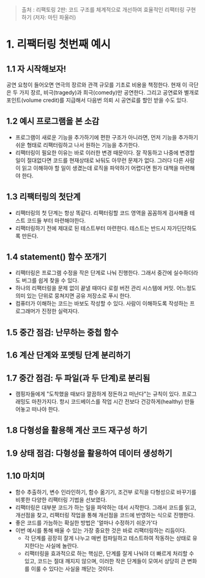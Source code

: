 > 출처 : 리팩토링 2판: 코드 구조를 체계적으로 개선하여 효율적인 리팩터링 구현하기 (저자: 마틴 파울러)

# 1. 리팩터링 첫번째 예시
## 1.1 자 시작해보자!
공연 요청이 들어오면 연극의 장르와 관객 규모를 기초로 비용을 책정한다. 현재 이 극단은 두 가지 장르, 비극(tragedy)과 희극(comedy)만
공연한다. 그리고 공연료와 별개로 포인트(volume credit)를 지급해서 다음번 의뢰 시 공연료를 할인 받을 수도 있다.

## 1.2 예시 프로그램을 본 소감
- 프로그램이 새로운 기능을 추가하기에 편한 구조가 아니라면, 
  먼저 기능을 추가하기 쉬운 형태로 리팩터링하고 나서 원하는 기능을 추가한다.
- 리팩터링이 필요한 이유는 바로 이러한 변경 때문이다. 잘 작동하고 나중에 변경할 일이 절대없다면 코드를 현재상태로 놔둬도 아무런 문제가 없다.
  그러다 다른 사람이 읽고 이해햐야 할 일이 생겼는데 로직을 파악하기 어렵다면 뭔가 대책을 마련해야 한다.

## 1.3 리팩터링의 첫단계
- 리팩터링의 첫 단계는 항상 똑같다. 리팩터링할 코드 영역을 꼼꼼하게 검사해줄 테스트 코드들 부터 마련해야한다.
- 리팩터링하기 전에 제대로 된 테스트부터 마련한다. 테스트는 반드시 자가딘단하도록 만든다.

## 1.4 statement() 함수 쪼개기
- 리팩터링은 프로그램 수정을 작은 단계로 나눠 진행한다. 그래서 중간에 실수하더라도 버그를 쉽게 찾을 수 있다.
- 하나의 리팩터링을 문제 없이 끝낼 때마다 로컬 버전 관리 시스템에 커밋. 어느정도 의미 있는 단위로 뭉쳐지면 공유 저장소로 푸시 한다.
- 컴퓨터가 이해하는 코드는 바보도 작성할 수 있다. 사람이 이해하도록 작성하는 프로그래머가 진정한 실력자다.

## 1.5 중간 점검: 난무하는 중첩 함수
## 1.6 계산 단계와 포멧팅 단계 분리하기
## 1.7 중간 점검: 두 파일(과 두 단계)로 분리됨
- 캠핑자들에게 "도착했을 때보다 깔끔하게 정돈하고 떠난다"는 규칙이 있다.
  프로그래밍도 마찬가지다. 항시 코드베이스를 작업 시간 전보다 건강하게(healthy) 만들어놓고 떠나야 한다.
  
## 1.8 다형성을 활용해 계산 코드 재구성 하기
## 1.9 상태 점검: 다형성을 활용하여 데이터 생성하기
## 1.10 마치며
- 함수 추출하기, 변수 인라인하기, 함수 옮기기, 조건부 로직을 다형성으로 바꾸기를 비롯한 다양한 리팩터링 기법을 선보였다.
- 리팩터링은 대부분 코드가 하는 일을 파악하는 데서 시작한다.
  그래서 코드를 읽고, 개선점을 찾고, 리팩터링 작업을 통해 개선점을 코드에 반영하는 식으로 진행한다.
- 좋은 코드를 가늠하는 확실한 방법은 '얼마나 수정하기 쉬운가'다
- 이번 예시를 통해 배울 수 있는 가장 중요한 것은 바로 리팩터링하는 리듬이다. 
    * 각 단계를 굉장히 잘게 나누고 매번 컴파일하고 테스트하여 작동하는 상태로 유지한다는 사실에 놀란다.
    * 리팩터링을 효과적으로 하는 핵심은, 단계를 잘게 나눠야 더 빠르게 처리할 수 있고, 코드는 절대 깨지지 않으며, 
    이러한 작은 단계들이 모여서 상당히 큰 변화를 이룰 수 있다는 사실을 깨닫는 것이다.
      

